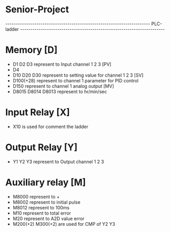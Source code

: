 # Senior-Project
---------------------------------------------------------------------- PLC-ladder ----------------------------------------------------------------------
# Memory [D]
- D1 D2 D3 represent to Input channel 1 2 3 [PV]
- D4 
- D10 D20 D30 represent to setting value for channel 1 2 3 [SV]
- D100(+28) represent to channel 1 parameter for PID control
- D150 represent to channel 1 analog output [MV]
- D8015 D8014 D8013 represent to hr/min/sec

# Input Relay [X]
- X10 is used for comment the ladder

# Output Relay [Y]
- Y1 Y2 Y3 represent to Output channel 1 2 3

# Auxiliary relay [M]
- M8000 represent to +
- M8002 represent to initial pulse
- M8012 represent to 100ms
- M10 represent to total error
- M20 represent to A2D value error
- M200(+2) M300(+2) are used for CMP of Y2 Y3 